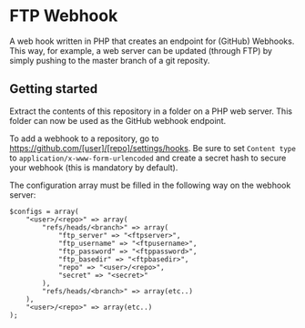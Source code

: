 # FTP Webhook
A web hook written in PHP that creates an endpoint for (GitHub) Webhooks. This way, for example, a web server can be updated (through FTP) by simply pushing to the master branch of a git reposity.

## Getting started

Extract the contents of this repository in a folder on a PHP web server. This folder can now be used as the GitHub webhook endpoint.

To add a webhook to a repository, go to https://github.com/[user]/[repo]/settings/hooks. Be sure to set `Content type` to `application/x-www-form-urlencoded` and create a secret hash to secure your webhook (this is mandatory by default).

The configuration array must be filled in the following way on the webhook server:
```
$configs = array(
	"<user>/<repo>" => array(
		"refs/heads/<branch>" => array(
            "ftp_server" => "<ftpserver>",
            "ftp_username" => "<ftpusername>",
            "ftp_password" => "<ftppassword>",
            "ftp_basedir" => "<ftpbasedir>",
            "repo" => "<user>/<repo>",
            "secret" => "<secret>"
		),
		"refs/heads/<branch>" => array(etc..)
	),
	"<user>/<repo>" => array(etc..)
);
```


